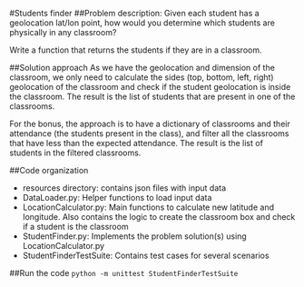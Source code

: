 #Students finder
##Problem description:
Given each student has a geolocation lat/lon point, how would you determine which students are physically in any classroom?  

Write a function that returns the students if they are in a classroom.  

##Solution approach
As we have the geolocation and dimension of the classroom, we only need to calculate
the sides (top, bottom, left, right) geolocation of the classroom and check if the student
geolocation is inside the classroom. The result is the list of students that are present in one of the classrooms.

For the bonus, the approach is to have a dictionary of classrooms and their attendance (the students present in the
class), and filter all the classrooms that have less than the expected attendance. The result is the list of
students in the filtered classrooms. 

##Code organization
* resources directory: contains json files with input data
* DataLoader.py: Helper functions to load input data
* LocationCalculator.py: Main functions to calculate new latitude and longitude. Also contains the logic to create the 
classroom box and check if a student is the classroom
* StudentFinder.py: Implements the problem solution(s) using LocationCalculator.py
* StudentFinderTestSuite: Contains test cases for several scenarios

##Run the code
```python -m unittest StudentFinderTestSuite```